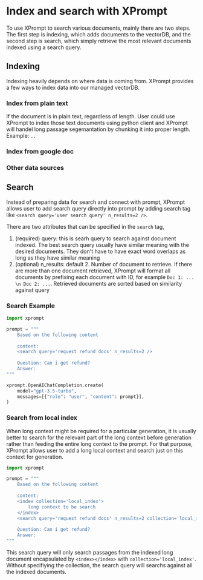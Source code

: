 # Index and search with XPrompt  

To use XPrompt to search various documents, mainly there are two steps. The first step is indexing, which adds documents to the vectorDB, and the second step is search, which simply retrieve the most relevant documents indexed using a search query.  

## Indexing
Indexing heavily depends on where data is coming from. XPrompt provides a few ways to index data into our managed vectorDB. 

### Index from plain text
If the document is in plain text, regardless of length. User could use XPrompt to index those text documents using python client and XPrompt will handel long passage segemantation by chunking it into proper length.  
Example:
...


### Index from google doc

### Other data sources

## Search
Instead of preparing data for search and connect with prompt, XPrompt allows user to add search query directly into prompt by adding search tag like `<search query='user search query' n_results=2 />`.  

There are two attributes that can be specified in the `search` tag,
1. (required) query: this is searh query to search against document indexed. The best search query usually have similar meaning with the desired documents. They don't have to have exact word overlaps as long as they have similar meaning
2. (optional) n_results: default 2. Number of document to retrieve. If there are more than one document retrieved, XPrompt will format all documents by prefixing each document with ID, for example `Doc 1: ... \n Doc 2: ...`. Retrieved documents are sorted based on similarity against query

### Search Example
```python
import xprompt

prompt = """
	Based on the following content
	
	content:
	<search query='request refund docs' n_results=2 />
	
	Question: Can i get refund?
	Answer:
"""

xprompt.OpenAIChatCompletion.create(
    model="gpt-3.5-turbo", 
    messages=[{"role": "user", "content": prompt}],
)
```

### Search from local index
When long context might be required for a particular generation, it is usually better to search for the relevant part of the long context before generation rather than feeding the entire long context to the prompt. For that purpose, XPrompt allows user to add a long local context and search just on this context for generation.

```python
import xprompt

prompt = """
	Based on the following content
	
	content:
	<index collection='local_index'>
		long context to be search
	</index>
	<search query='request refund docs' n_results=2 collection='local_index' />
	
	Question: Can i get refund?
	Answer:
"""

```

This search query will only search passages from the indexed long document encapsulated by `<index></index>` with `collection='local_index'`. Without specifiying the collection, the search query will searchs against all the indexed documents.
